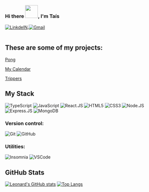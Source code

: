### Hi there <img src="https://raw.githubusercontent.com/MartinHeinz/MartinHeinz/master/wave.gif" width="42px" style="max-width:100%;">, I'm Taís
<a target="_blank" href="https://www.linkedin.com/in/tais-foltran-orsini/">
  <img align="center" alt="LinkdeIN" src="https://img.shields.io/badge/LinkedIn-0077B5?style=for-the-badge&logo=linkedin&logoColor=white" />
</a>
<a target="_blank" href="mailto:taisforsini@gmail.com">
  <img align="center" alt="Gmail" src="https://img.shields.io/badge/Gmail-D14836?style=for-the-badge&logo=gmail&logoColor=white" />
</a>

<br>
<br>

## These are some of my projects:
[Pong](https://github.com/taisforsini/pong-game)

[My Calendar](https://github.com/taisforsini/my-calendar)

[Trippers](https://github.com/taisforsini/trippers-client)

## My Stack

![TypeScript](https://img.shields.io/badge/TypeScript-007ACC?style=for-the-badge&logo=typescript&logoColor=white)
![JavaScript](https://img.shields.io/badge/JavaScript-F7DF1E?style=for-the-badge&logo=javascript&logoColor=black)
![React.JS](https://img.shields.io/badge/React-20232A?style=for-the-badge&logo=react&logoColor=61DAFB)
![HTML5](https://img.shields.io/badge/HTML5-E34F26?style=for-the-badge&logo=html5&logoColor=white)
![CSS3](https://img.shields.io/badge/CSS3-1572B6?style=for-the-badge&logo=css3&logoColor=white)
![Node.JS](https://img.shields.io/badge/Node.js-339933?style=for-the-badge&logo=nodedotjs&logoColor=white)
![Express.JS](https://img.shields.io/badge/Express.js-000000?style=for-the-badge&logo=express&logoColor=white)
![MongoDB](https://img.shields.io/badge/MongoDB-4EA94B?style=for-the-badge&logo=mongodb&logoColor=white)

### Version control:
![Git](https://img.shields.io/badge/-Git-F05032?style=flat&logo=git&logoColor=white)
![GitHub](https://img.shields.io/badge/-Github-181717?style=flat&logo=github&logoColor=white)

### Utilities:
![Insomnia](https://img.shields.io/badge/-Insomnia-5849BE?style=flat&logo=insomnia&logoColor=white)
![VSCode](https://img.shields.io/badge/-VSCode-007ACC?style=flat&logo=visual-studio-code&logoColor=white)

## GitHub Stats

[![Leonard's GitHub stats](https://github-readme-stats.vercel.app/api?username=taisforsini&theme=synthwave&show_icons=true)](https://github.com/taisforsini/github-readme-stats)
[![Top Langs](https://github-readme-stats.vercel.app/api/top-langs/?username=taisforsini&theme=synthwave&layout=compact)](https://github.com/taisforsini/github-readme-stats)


